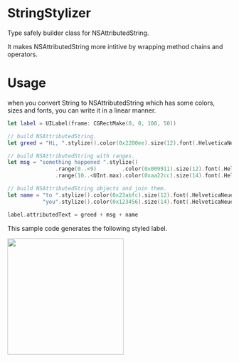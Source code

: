 # StringStylizer

 Type safely builder class for NSAttributedString. 
 
 It makes NSAttributedString more intitive by wrapping method chains and operators.
 
# Usage
 when you convert String to NSAttributedString which has some colors, sizes and fonts, you can write it in a linear manner.
 
 ```swift
 let label = UILabel(frame: CGRectMake(0, 0, 100, 50))
 
 // build NSAttributedString.
 let greed = "Hi, ".stylize().color(0x2200ee).size(12).font(.HelveticaNeue).attr
 
 // build NSAttributedString with ranges.
 let msg = "something happened ".stylize()
                .range(0..<9)        .color(0x009911).size(12).font(.HelveticaNeue)
                .range(10..<UInt.max).color(0xaa22cc).size(14).font(.HelveticaNeue_Bold).attr
 
 // build NSAttributedString objects and join them.
 let name = "to ".stylize().color(0x23abfc).size(12).font(.HelveticaNeue).attr +
            "you".stylize().color(0x123456).size(14).font(.HelveticaNeue_Italic).underline(.StyleDouble).attr
 
 label.attributedText = greed + msg + name
 ```
 
 
This sample code generates the following styled label.
 
<img width="261" src="https://cloud.githubusercontent.com/assets/18266814/14254571/49882d08-facb-11e5-9e3d-c37cbef6a003.png">
